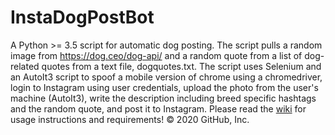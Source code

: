 # InstaDogPostBot
A Python >= 3.5 script for automatic dog posting. The script pulls a random image from https://dog.ceo/dog-api/ and a random quote from a list of dog-related quotes from a text file, dogquotes.txt. The script uses Selenium and an AutoIt3 script to spoof a mobile version of chrome using a chromedriver, login to Instagram using user credentials, upload the photo from the user's machine (AutoIt3), write the description including breed specific hashtags and the random quote, and post it to Instagram.
Please read the [wiki](https://github.com/dallonjp/InstaDogPostBot/wiki) for usage instructions and requirements!
© 2020 GitHub, Inc.
